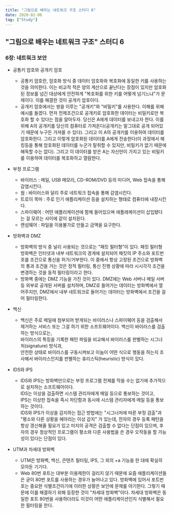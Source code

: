 ```yaml
---
title: "그림으로 배우는 네트워크 구조 스터디 6"
date: 2020-02-06
tag: ["Study"]
---
```



## "그림으로 배우는 네트워크 구조" 스터디 6

### 6장: 네트워크 보안

- 공통키 암호와 공개키 암호
  - 공통키 암호란, 암호화 방식 중 데이터 암호화와 복호화에 동일한 키를 사용하는 것을 의미한다. 이는 비교적 적은 양의 계산으로 끝난다는 장점이 있지만 암호화된 정보를 넘긴 대상에게 안전하게 "복호화를 위한 키를 어떻게 넘기느냐"가 문제이다. 이를 해결한 것이 공개키 암호이다.
  - 공개키 암호에서는 쌍을 이루는 "공개키"와 "비밀키"를 사용한다. 이해를 위해 예시를 들겠다. 먼저 전제조건으로 공개키로 암호화한 데이터는 비밀키로만 복호화 할 수 있다는 점을 알아두자. 당신은 A에게 데이터를 보내고자 한다. 이를 위해 A의 공개키를 당신의 컴퓨터로 가져온다(공개키는 말그대로 공개 되어있기 때문에 누구든 가져올 수 있다). 그리고 이 A의 공개키를 이용하여 데이터를 암호화한다. 그리고 이렇게 암호화된 데이터를 A에게 전송한다(이 과정에서 해킹등을 통해 암호화된 데이터를 누군가 탈취할 수 있지만, 비밀키가 없기 때문에 해독할 수는 없다). 그리고 이 데이터를 받은 A는 자신만이 가지고 있는 비밀키를 이용하여 데이터를 복호화하고 열람한다.

- 부정 프로그램
  - 바이러스 : 메일, USB 메모리, CD-ROM/DVD 등의 미디어, Web 접속을 통해 감염시킨다.
  - 웜 : 바이러스와 달리 주로 네트워크 접속을 통해 감염시킨다.
  - 트로이 목마 : 주로 인기 애플리케이션 등을 설치하는 형태로 컴퓨터에 내장시킨다.
  - 스파이웨어 : 어떤 애플리케이션에 함께 들어있으며 애플레케이션이 삽입됐다는 걸 모르는 사이에 같이 설치된다.
  - 랜섬웨어 : 파일을 이용불가로 만들고 금액을 요구한다.

- 방화벽과 DMZ
  - 방화벽의 방식 중 널리 사용되는 것으로는 "패킷 필터형"이 있다. 패킷 필터형 방화벽은 인터넷과 내부 네트워크의 경게에 설치되어 패킷의 IP 주소와 포트번호를 조건으로 통신을 허가/거부한다. 이 중에서 항상 고정된 조건으로 방화벽의 통과 조건을 거는 것은 정적 필터링, 통신 진행 상황에 따라 시시각각 조건을 변경하는 것을 동적 필터링이라고 한다.
  - 방화벽 중에는 DMZ 기능을 가진 것이 있다. DMZ에는 Web 서버나 메일 서버 등 외부로 공개된 서버를 설치하며, DMZ로 들어가는 데이터는 방화벽에서 열어주지만, DMZ에서 내부 네트워크로 들어가는 데이터는 방화벽에서 조건을 걸어 필터링한다.

- 백신
  - 백신은 주로 메일에 첨부되어 받게되는 바이러스나 스파이웨어 등을 검출해서 제거하는 서비스 또는 그걸 하기 위한 소프트웨어이다. 백신이 바이러스를 검출하는 방식으로는,  
  바이러스의 특징을 기록한 패턴 파일을 비교해서 바이러스를 판별하는 시그너처(signature) 방식과,  
  안전한 상태로 바이러스를 구동시켜보고 이놈이 어떤 식으로 행동을 하는지 조사해서 바이러스인지를 판별하는 휴리스틱(heuristic) 방식이 있다.

- IDS와 IPS
  - IDS와 IPS는 방화벽만으로는 부정 프로그램 전체를 막을 수는 없기에 추가적으로 설치하는 소프트웨어이다.  
  IDS는 이상을 검출하면 시스템 관리자에게 메일 등으로 통보하는 것이고,  
  IPS는 이상한 접속을 즉시 차단함과 동시에 시스템 관리자에게 메일 등을 통보하는 것이다.  
  IDS와 IPS가 이상을 감지하는 접근 방법에는 "시그너처에 따른 부정 검출"과 "평소와 다른 상황을 헤아리는 이상 감지" 가 있는데, 전자의 경우 등록 패턴을 항상 갱신해줄 필요가 있고 미지의 공격은 검출할 수 없다는 단점이 있으며, 후자의 경우 정상적인 프로그램이 평소와 다른 사용법을 쓴 경우 오작동을 할 가능성이 있다는 단점이 있다.

- UTM과 차세대 방화벽
  - UTM은 방화벽, 백신, 콘텐츠 필터링, IPS, 그 외의 +a 기능을 한 대에 확실히 모아둔 기기다. 
  - Web 80번 포트는 대부분 이용제한이 걸리지 않기 때문에 요즘 애플리케이션들은 굳이 80번 포트를 사용하는 경우가 늘어나고 있다. 방화벽에 있어서 포트번호는 중요한 식별조건이기에 이러한 상황은 보안에 문제를 야기한다. 그렇기 때문에 이를 해결하기 위해 등장한 것이 "차세대 방화벽"이다. 차세대 방화벽은 동일한 포트 80번을 사용하더라도 이것이 어떤 애플리케이션인지 식별해서 필요한 필터링을 한다.
